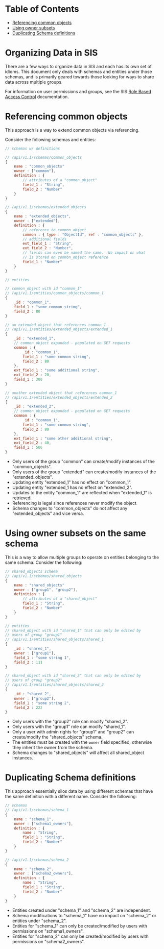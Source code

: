 Table of Contents
=================

- [Referencing common objects](#referencing-common-objects)
- [Using owner subsets](#using-owner-subsets-on-the-same-schema)
- [Duplicating Schema definitions](#duplicating-schema-definitions)

Organizing Data in SIS
======================

There are a few ways to organize data in SIS and each has its own set of
idioms.  This document only deals with schemas and entities under those
schemas, and is primarily geared towards those looking for ways to
share data across multiple groups.

For information on user permissions and groups, see the SIS
[Role Based Access Control](./rbac.md) documentation.

# Referencing common objects

This approach is a way to extend common objects via referencing.

Consider the following schemas and entities:

```javascript
// schemas w/ definitions

// /api/v1.1/schemas/common_objects
{
    name : "common_objects"
    owner : ["common"],
    definition : {
        // attributes of a "common_object"
        field_1 : "String",
        field_2 : "Number"
    }
}

// /api/v1.1/schemas/extended_objects
{
    name : "extended_objects",
    owner : ["extended"],
    definition : {
        // reference to common_object
        common : { type : "ObjectId", ref : "common_objects" },
        // additional fields
        ext_field_1 : "String",
        ext_field_2 : "Number",
        // fields can even be named the same.  No impact on what
        // is stored on common_object reference
        field_1 : "Number"
    }
}

// entities

// common_object with id "common_1"
// /api/v1.1/entities/common_objects/common_1
{
    _id : "common_1",
    field_1 : "some common string",
    field_2 : 80
}

// an extended_object that references common_1
// /api/v1.1/entities/extended_objects/extended_1
{
    _id : "extended_1",
    // common object expanded - populated on GET requests
    common : {
        _id : "common_1",
        field_1 : "some common string",
        field_2 : 80
    },
    ext_field_1 : "some additional string",
    ext_field_2 : 20,
    field_1 : 300
}

// another extended object that references common_1
// /api/v1.1/entities/extended_objects/extended_2
{
    _id : "extended_2",
    // common object expanded - populated on GET requests
    common : {
        _id : "common_1",
        field_1 : "some common string",
        field_2 : 80
    },
    ext_field_1 : "some other additional string",
    ext_field_2 : 40,
    field_1 : 500
}

```

* Only users of the group "common" can create/modify instances of the "common_objects".
* Only users of the group "extended" can create/modify instances of the "extended_objects".
* Updating entity "extended_1" has no effect on "common_1".
* Updating entity "extended_1 has no effect on "extended_2".
* Updates to the entity "common_1" are reflected when "extended_1" is retrieved.
* Referencing is legal since references never modify the object.
* Schema changes to "common_objects" do not affect any "extended_objects" and vice versa.

# Using owner subsets on the same schema

This is a way to allow multiple groups to operate on entities belonging to the same schema.
Consider the following:

```javascript
// shared_objects schema
// /api/v1.1/schemas/shared_objects
{
    name : "shared_objects"
    owner : ["group1", "group2"],
    definition : {
        // attributes of a "shared_object"
        field_1 : "String",
        field_2 : "Number"
    }
}

// entities
// shared_object with id "shared_1" that can only be edited by
// users of group "group1"
// /api/v1.1/entities/shared_objects/shared_1
{
    _id : "shared_1",
    owner : ["group1"],
    field_1 : "some string 1",
    field_2 : 111
}

// shared_object with id "shared_2" that can only be edited by
// users of group "group2"
// /api/v1.1/entities/shared_objects/shared_2
{
    _id : "shared_2",
    owner : ["group2"],
    field_1 : "some string 2",
    field_2 : 222
}
```

* Only users with the "group2" role can modify "shared_2".
* Only users with the "group1" role can modify "shared_1".
* Only a user with admin rights for "group1" and "group2" can create/modify the "shared_objects" schema.
* The entities must be created with the `owner` field specified, otherwise they inherit the owner from the schema.
* Schema changes to "shared_objects" will affect all shared_object instances.


# Duplicating Schema definitions

This approach essentially silos data by using different schemas that have the same definition with a different name.
Consider the following:

```javascript
// schemas
// /api/v1.1/schemas/schema_1
{
    name : "schema_1",
    owner : ["schema1_owners"],
    definition : {
        name : "String",
        field_1 : "String",
        field_2 : "Number"
    }
}

// /api/v1.1/schemas/schema_2
{
    name : "schema_2",
    owner : ["schema2_owners"],
    definition : {
        name : "String",
        field_1 : "String",
        field_2 : "Number"
    }
}
```

* Entities created under "schema_1" and "schema_2" are independent.
* Schema modifications to "schema_1" have no impact on "schema_2" or entities under "schema_2".
* Entities for "schema_1" can only be created/modified by users with permissions on "schema1_owners".
* Entities for "schema_2" can only be created/modified by users with permissions on "schema2_owners".

